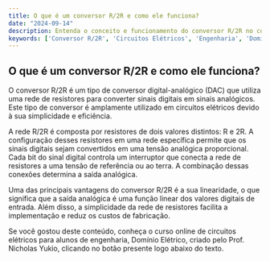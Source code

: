 ```yaml
---
title: O que é um conversor R/2R e como ele funciona?
date: "2024-09-14"
description: Entenda o conceito e funcionamento do conversor R/2R no contexto de circuitos elétricos.
keywords: ['Conversor R/2R', 'Circuitos Elétricos', 'Engenharia', 'Domínio Elétrico']
---
```


## O que é um conversor R/2R e como ele funciona?

O conversor R/2R é um tipo de conversor digital-analógico (DAC) que utiliza uma rede de resistores para converter sinais digitais em sinais analógicos. Este tipo de conversor é amplamente utilizado em circuitos elétricos devido à sua simplicidade e eficiência.

A rede R/2R é composta por resistores de dois valores distintos: R e 2R. A configuração desses resistores em uma rede específica permite que os sinais digitais sejam convertidos em uma tensão analógica proporcional. Cada bit do sinal digital controla um interruptor que conecta a rede de resistores a uma tensão de referência ou ao terra. A combinação dessas conexões determina a saída analógica.

Uma das principais vantagens do conversor R/2R é a sua linearidade, o que significa que a saída analógica é uma função linear dos valores digitais de entrada. Além disso, a simplicidade da rede de resistores facilita a implementação e reduz os custos de fabricação.

Se você gostou deste conteúdo, conheça o curso online de circuitos elétricos para alunos de engenharia, Domínio Elétrico, criado pelo Prof. Nicholas Yukio, clicando no botão presente logo abaixo do texto.